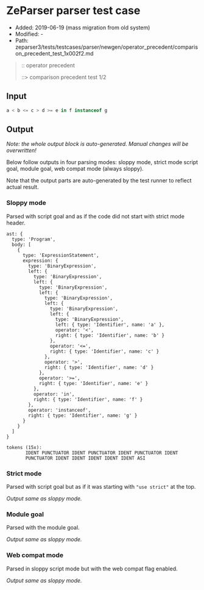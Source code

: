 # ZeParser parser test case

- Added: 2019-06-19 (mass migration from old system)
- Modified: -
- Path: zeparser3/tests/testcases/parser/newgen/operator_precedent/comparison_precedent_test_1x002f2.md

> :: operator precedent
>
> ::> comparison precedent test 1/2

## Input

`````js
a < b <= c > d >= e in f instanceof g
`````

## Output

_Note: the whole output block is auto-generated. Manual changes will be overwritten!_

Below follow outputs in four parsing modes: sloppy mode, strict mode script goal, module goal, web compat mode (always sloppy).

Note that the output parts are auto-generated by the test runner to reflect actual result.

### Sloppy mode

Parsed with script goal and as if the code did not start with strict mode header.

`````
ast: {
  type: 'Program',
  body: [
    {
      type: 'ExpressionStatement',
      expression: {
        type: 'BinaryExpression',
        left: {
          type: 'BinaryExpression',
          left: {
            type: 'BinaryExpression',
            left: {
              type: 'BinaryExpression',
              left: {
                type: 'BinaryExpression',
                left: {
                  type: 'BinaryExpression',
                  left: { type: 'Identifier', name: 'a' },
                  operator: '<',
                  right: { type: 'Identifier', name: 'b' }
                },
                operator: '<=',
                right: { type: 'Identifier', name: 'c' }
              },
              operator: '>',
              right: { type: 'Identifier', name: 'd' }
            },
            operator: '>=',
            right: { type: 'Identifier', name: 'e' }
          },
          operator: 'in',
          right: { type: 'Identifier', name: 'f' }
        },
        operator: 'instanceof',
        right: { type: 'Identifier', name: 'g' }
      }
    }
  ]
}

tokens (15x):
       IDENT PUNCTUATOR IDENT PUNCTUATOR IDENT PUNCTUATOR IDENT
       PUNCTUATOR IDENT IDENT IDENT IDENT IDENT ASI
`````

### Strict mode

Parsed with script goal but as if it was starting with `"use strict"` at the top.

_Output same as sloppy mode._

### Module goal

Parsed with the module goal.

_Output same as sloppy mode._

### Web compat mode

Parsed in sloppy script mode but with the web compat flag enabled.

_Output same as sloppy mode._
